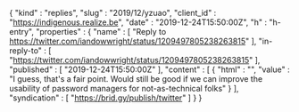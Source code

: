 {
  "kind" : "replies",
  "slug" : "2019/12/yzuao",
  "client_id" : "https://indigenous.realize.be",
  "date" : "2019-12-24T15:50:00Z",
  "h" : "h-entry",
  "properties" : {
    "name" : [ "Reply to https://twitter.com/iandowwright/status/1209497805238263815" ],
    "in-reply-to" : [ "https://twitter.com/iandowwright/status/1209497805238263815" ],
    "published" : [ "2019-12-24T15:50:00Z" ],
    "content" : [ {
      "html" : "",
      "value" : "I guess, that's a fair point. Would still be good if we can improve the usability of password managers for not-as-technical folks"
    } ],
    "syndication" : [ "https://brid.gy/publish/twitter" ]
  }
}
